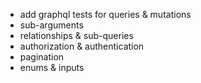- add graphql tests for queries & mutations
- sub-arguments
- relationships & sub-queries
- authorization & authentication
- pagination
- enums & inputs
